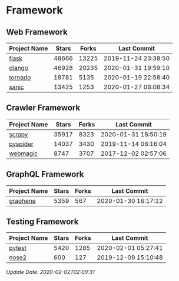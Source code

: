 # Framework

## Web Framework

| Project Name | Stars | Forks | Last Commit |
| ------------ | ----- | ----- | ----------- |
| [flask](https://github.com/pallets/flask) | 48666 | 13225 | 2019-11-24 23:38:50 |
| [django](https://github.com/django/django) | 46928 | 20235 | 2020-01-31 19:59:10 |
| [tornado](https://github.com/tornadoweb/tornado) | 18781 | 5135 | 2020-01-19 22:58:40 |
| [sanic](https://github.com/huge-success/sanic) | 13425 | 1253 | 2020-01-27 06:08:34 |

## Crawler Framework

| Project Name | Stars | Forks | Last Commit |
| ------------ | ----- | ----- | ----------- |
| [scrapy](https://github.com/scrapy/scrapy) | 35917 | 8323 | 2020-01-31 18:50:19 |
| [pyspider](https://github.com/binux/pyspider) | 14037 | 3430 | 2019-11-14 06:16:04 |
| [webmagic](https://github.com/code4craft/webmagic) | 8747 | 3707 | 2017-12-02 02:57:06 |

## GraphQL Framework

| Project Name | Stars | Forks | Last Commit |
| ------------ | ----- | ----- | ----------- |
| [graphene](https://github.com/graphql-python/graphene) | 5359 | 567 | 2020-01-30 16:17:12 |

## Testing Framework

| Project Name | Stars | Forks | Last Commit |
| ------------ | ----- | ----- | ----------- |
| [pytest](https://github.com/pytest-dev/pytest) | 5420 | 1285 | 2020-02-01 05:27:41 |
| [nose2](https://github.com/nose-devs/nose2) | 600 | 127 | 2019-12-09 15:10:48 |

*Update Date: 2020-02-02T02:00:31*